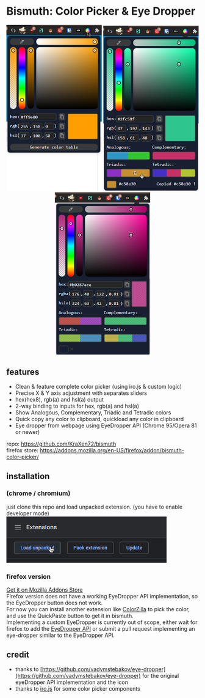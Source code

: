 # Bismuth: Color Picker & Eye Dropper

<p align="center">
	<img src="images/example3.png" width=250>
	<img src="images/example.png" width=250>
	<img src="images/example2.png" width=250>
</p>
  
## features
- Clean & feature complete color picker (using iro.js & custom logic)
- Precise X & Y axis adjustment with separates sliders
- hex(hex8), rgb(a) and hsl(a) output
- 2-way binding to inputs for hex, rgb(a) and hsl(a)
- Show Analogous, Complementary, Triadic and Tetradic colors
- Quick copy any color to clipboard, quickload any color in clipboard
- Eye dropper from webpage using EyeDropper API (Chrome 95/Opera 81 or newer)
  
repo: <https://github.com/KraXen72/bismuth>  
firefox store: <https://addons.mozilla.org/en-US/firefox/addon/bismuth-color-picker/>  

## installation
### (chrome / chromium)
just clone this repo and load unpacked extension. (you have to enable developer mode)    
![unpacked](images/unpacked.png)  
### firefox version
[Get it on Mozilla Addons Store](https://addons.mozilla.org/en-US/firefox/addon/bismuth-color-picker/)  
Firefox version does not have a working EyeDropper API implementation, so the EyeDropper button does not work.  
For now you can install another extension like [ColorZilla](https://addons.mozilla.org/en-US/firefox/addon/colorzilla/) to pick the color, and use the QuickPaste button to get it in bismuth.  
Implementing a custom EyeDropper is currently out of scope, either wait for firefox to add the [EyeDropper API](https://caniuse.com/mdn-api_eyedropper) or submit a pull request implementing an eye-dropper similar to the EyeDropper API.  
  
## credit
- thanks to [https://github.com/vadymstebakov/eye-dropper](https://github.com/vadymstebakov/eye-dropper) for the original eyeDropper API implementation and the icon
- thanks to [iro.js](https://iro.js.org) for some color picker components